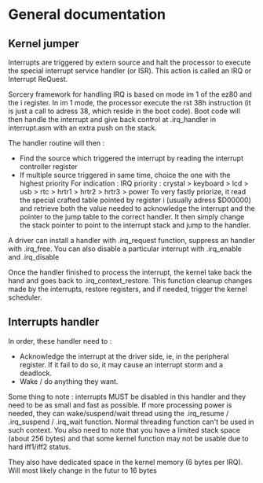 # General documentation
 
## Kernel jumper
 
 Interrupts are triggered by extern source and halt the processor to execute the special interrupt service handler (or ISR). This action is called an IRQ or Interrupt ReQuest.
 
 Sorcery framework for handling IRQ is based on mode im 1 of the ez80 and the i register. In im 1 mode, the processor execute the rst 38h instruction (it is just a call to adress 38, which reside in the boot code). Boot code will then handle the interrupt and give back control at .irq_handler in interrupt.asm with an extra push on the stack.
 
 The handler routine will then :
 - Find the source which triggered the interrupt by reading the interrupt controller register
 - If multiple source triggered in same time, choice the one with the highest priority
For indication : IRQ priority : crystal > keyboard > lcd > usb > rtc > hrtr1 > hrtr2 > hrtr3 > power
To very fastly priorize, it read the special crafted table pointed by register i (usually adress $D00000) and retrieve both the value needed to acknowledge the interrupt and the pointer to the jump table to the correct handler. It then simply change the stack pointer to point to the interrupt stack and jump to the handler.

A driver can install a handler with .irq_request function, suppress an handler with .irq_free. You can also disable a particular interrupt with .irq_enable and .irq_disable

Once the handler finished to process the interrupt, the kernel take back the hand and goes back to .irq_context_restore. This function cleanup changes made by the interrupts, restore registers, and if needed, trigger the kernel scheduler.

## Interrupts handler

In order, these handler need to :
- Acknowledge the interrupt at the driver side, ie, in the peripheral register. If it fail to do so, it may cause an interrupt storm and a deadlock.
- Wake / do anything they want.

Some thing to note : interrupts MUST be disabled in this handler and they need to be as small and fast as possible. If more processing power is needed, they can wake/suspend/wait thread using the .irq_resume / .irq_suspend / .irq_wait function. Normal threading function can't be used in such context. You also need to note that you have a limited stack space (about 256 bytes) and that some kernel function may not be usable due to hard iff1/iff2 status.

They also have dedicated space in the kernel memory (6 bytes per IRQ). Will most likely change in the futur to 16 bytes
